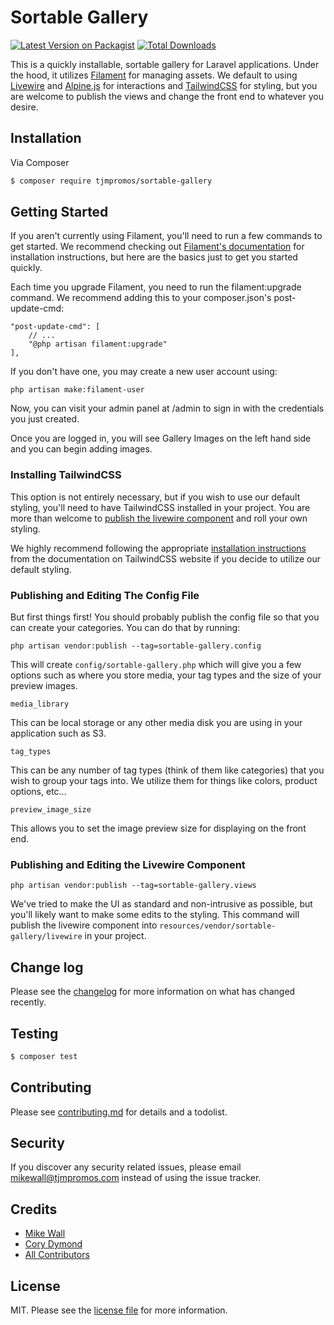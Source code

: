 # Sortable Gallery

[![Latest Version on Packagist][ico-version]][link-packagist]
[![Total Downloads][ico-downloads]][link-downloads]

This is a quickly installable, sortable gallery for Laravel applications. Under the hood, it utilizes [Filament](https://filamentphp.com/docs/2.x/) for managing assets. We default to using [Livewire](https://laravel-livewire.com/docs/2.x/quickstart) and [Alpine.js](https://alpinejs.dev/start-here) for interactions and [TailwindCSS](https://tailwindcss.com/docs/installation) for styling, but you are welcome to publish the views and change the front end to whatever you desire.

## Installation

Via Composer

``` bash
$ composer require tjmpromos/sortable-gallery
```

## Getting Started

If you aren't currently using Filament, you'll need to run a few commands to get started. We recommend checking out [Filament's documentation](https://filamentphp.com/docs/2.x/admin/installation) for installation instructions, but here are the basics just to get you started quickly.

Each time you upgrade Filament, you need to run the filament:upgrade command. We recommend adding this to your composer.json's post-update-cmd:

```
"post-update-cmd": [
    // ...
    "@php artisan filament:upgrade"
],
```

If you don't have one, you may create a new user account using:

`php artisan make:filament-user`

Now, you can visit your admin panel at /admin to sign in with the credentials you just created.

Once you are logged in, you will see Gallery Images on the left hand side and you can begin adding images.

### Installing TailwindCSS

This option is not entirely necessary, but if you wish to use our default styling, you'll need to have TailwindCSS installed in your project. You are more than welcome to [publish the livewire component](#publishing-and-editing-the-livewire-component) and roll your own styling.

We highly recommend following the appropriate [installation instructions](https://tailwindcss.com/docs/installation) from the documentation on TailwindCSS website if you decide to utilize our default styling.

### Publishing and Editing The Config File

But first things first! You should probably publish the config file so that you can create your categories. You can do that by running:

`php artisan vendor:publish --tag=sortable-gallery.config`

This will create `config/sortable-gallery.php` which will give you a few options such as where you store media, your tag types and the size of your preview images.

`media_library`

This can be local storage or any other media disk you are using in your application such as S3.

`tag_types`

This can be any number of tag types (think of them like categories) that you wish to group your tags into. We utilize them for things like colors, product options, etc...

`preview_image_size`

This allows you to set the image preview size for displaying on the front end.

### Publishing and Editing the Livewire Component

`php artisan vendor:publish --tag=sortable-gallery.views`

We've tried to make the UI as standard and non-intrusive as possible, but you'll likely want to make some edits to the styling. This command will publish the livewire component into `resources/vendor/sortable-gallery/livewire` in your project.

## Change log

Please see the [changelog](changelog.md) for more information on what has changed recently.

## Testing

``` bash
$ composer test
```

## Contributing

Please see [contributing.md](contributing.md) for details and a todolist.

## Security

If you discover any security related issues, please email mikewall@tjmpromos.com instead of using the issue tracker.

## Credits

- [Mike Wall](https://github.com/daikazu)
- [Cory Dymond](https://github.com/dymond)
- [All Contributors][link-contributors]

## License

MIT. Please see the [license file](license.md) for more information.

[ico-version]: https://img.shields.io/packagist/v/tjmpromos/sortable-gallery.svg?style=flat-square
[ico-downloads]: https://img.shields.io/packagist/dt/tjmpromos/sortable-gallery.svg?style=flat-square


[link-packagist]: https://packagist.org/packages/tjmpromos/sortable-gallery
[link-downloads]: https://packagist.org/packages/tjmpromos/sortable-gallery
[link-author]: https://github.com/tjmpromos
[link-contributors]: ../../contributors

